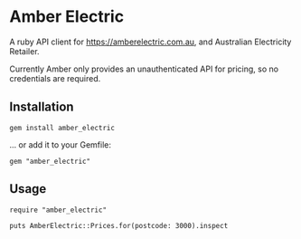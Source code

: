 # Amber Electric

A ruby API client for https://amberelectric.com.au, and Australian Electricity Retailer.

Currently Amber only provides an unauthenticated API for pricing, so no credentials are required.

## Installation

    gem install amber_electric

... or add it to your Gemfile:

    gem "amber_electric"

## Usage

    require "amber_electric"
    
    puts AmberElectric::Prices.for(postcode: 3000).inspect
